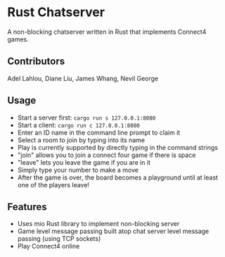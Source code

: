 # Rust Chatserver
A non-blocking chatserver written in Rust that implements Connect4 games.

## Contributors
Adel Lahlou, Diane Liu, James Whang, Nevil George

## Usage

* Start a server first: `cargo run s 127.0.0.1:8080`
* Start a client: `cargo run c 127.0.0.1:8080`
* Enter an ID name in the command line prompt to claim it
* Select a room to join by typing into its name
* Play is currently supported by directly typing in the command strings
* "join" allows you to join a connect four game if there is space
* "leave" lets you leave the game if you are in it
* Simply type your number to make a move
* After the game is over, the board becomes a playground until at least one of the players leave!

## Features
* Uses mio Rust library to implement non-blocking server
* Game level message passing built atop chat server level message passing (using TCP sockets)
* Play Connect4 online
